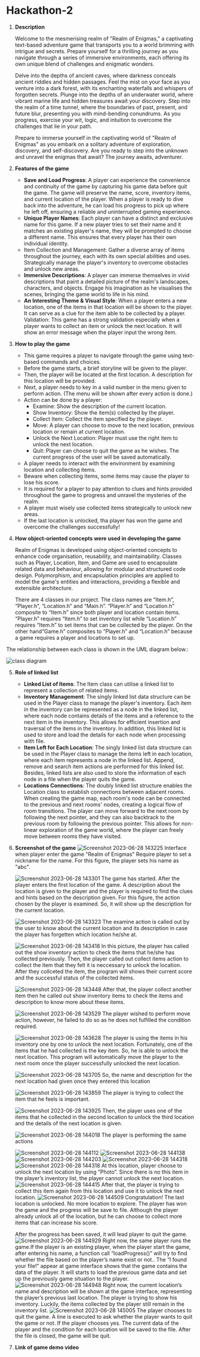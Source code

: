 # Hackathon-2
1. **Description**
   
   Welcome to the mesmerising realm of "Realm of Enigmas," a captivating text-based adventure game that transports you to a world brimming with intrigue and secrets. Prepare yourself for a thrilling journey as you navigate through a series of immersive environments, each offering its own unique blend of challenges and enigmatic wonders.
   
   Delve into the depths of ancient caves, where darkness conceals ancient riddles and hidden passages. Feel the mist on your face as you venture into a dark forest, with its enchanting waterfalls and whispers of forgotten secrets. Plunge into the depths of an underwater world, where vibrant marine life and hidden treasures await your discovery. Step into the realm of a time tunnel, where the boundaries of past, present, and future blur, presenting you with mind-bending conundrums. As you progress, exercise your wit, logic, and intuition to overcome the challenges that lie in your path.
   
   Prepare to immerse yourself in the captivating world of "Realm of Enigmas" as you embark on a solitary adventure of exploration, discovery, and self-discovery. Are you ready to step into the unknown and unravel the enigmas that await? The journey awaits, adventurer.


3. **Features of the game**
   - **Save and Load Progress**: A player can experience the convenience and continuity of the game by capturing his game data before quit the game. The game will preserve the name, score, inventory items, and current location of the player. When a player is ready to dive back into the adventure, he can load his progress to pick up where he left off, ensuring a reliable and uninterrupted gaming experience.
   - **Unique Player Names**: Each player can have a distinct and exclusive name for this game. If a new player tries to set their name and it matches an existing player's name, they will be prompted to choose a different name. This ensures that every player has their own individual identity.
   - Item Collection and Management: Gather a diverse array of items throughout the journey, each with its own special abilities and uses. Strategically manage the player's inventory to overcome obstacles and unlock new areas.
   - **Immersive Descriptions**: A player can immerse themselves in vivid descriptions that paint a detailed picture of the realm's landscapes, characters, and objects. Engage his imagination as he visualises the scenes, bringing the game world to life in his mind.
   - **An Interesting Theme & Visual Style**: When a player enters a new location, one of the items in that location will be shown to the player.  It can serve as a clue for the item able to be collected by a player. 
   Validation: This game has a strong validation especially when a player wants to collect an item or unlock the next location. It will show an error message when the player input the wrong item.


4. **How to play the game**
   - This game requires a player to navigate through the game using text-based commands and choices.
   - Before the game starts, a brief storyline will be given to the player.
   - Then, the player will be located at the first location. A description for this location will be provided.
   - Next, a player needs to key in a valid number in the menu given to perform action. (The menu will be shown after every action is done.)
   - Action can be done by a player:
      - Examine: Show the description of the current location.
      - Show Inventory: Show the item(s) collected by the player.
      - Collect Item: Collect the item specified by the player.
      - Move: A player can choose to move to the next location, previous location or remain at current location.
      - Unlock the Next Location: Player must use the right item to unlock the next location.
      - Quit: Player can choose to quit the game as he wishes. The current progress of the user will be saved automatically.
   - A player needs to interact with the environment by examining location and collecting items.
   - Beware when collecting items, some items may cause the player to lose his score.
   - It is required for a player to pay attention to clues and hints provided throughout the game to progress and unravel the mysteries of the realm.
   - A player must wisely use collected items strategically to unlock new areas.
   - If the last location is unlocked, tha player has won the game and overcome the challenges successfully!


5. **How object-oriented concepts were used in developing the game**
   
   Realm of Enigmas is developed using object-oriented concepts to enhance code organisation, reusability, and maintainability. Classes such as Player, Location, Item, and Game are used to encapsulate related data and behaviour, allowing for modular and structured code design. Polymorphism, and encapsulation principles are applied to model the game's entities and interactions, providing a flexible and extensible architecture. 
   
   There are 4 classes in our project. The class names are “Item.h”, “Player.h”, “Location.h” and “Main.h”. “Player.h” and “Location.h” composite to “Item.h” since both player and location contain items. “Player.h” requires “Item.h” to set inventory list while “Location.h” requires “Item.h” to set items that can be collected by the player. On the other hand“Game.h” composites to “Player.h” and “Location.h” because a game requires a player and locations to set up.

The relationship between each class is shown in the UML diagram below.:

![class diagram](https://github.com/ceeee33/Hackathon-2/assets/118290498/0e34ade2-1fcf-4741-96d2-37280e97368e)


5. **Role of linked list**
   - **Linked List of Items**: The Item class can utilise a linked list to represent a collection of related items.
   - **Inventory Management**: The singly linked list data structure can be used in the Player class to manage the player's inventory. Each item in the inventory can be represented as a node in the linked list, where each node contains details of the items and a reference to the next item in the inventory. This allows for efficient insertion and traversal of the items in the inventory. In addition, this linked list is used to store and load the details for each node when processing with file.
   - **Item Left for Each Location**:  The singly linked list data structure can be used in the Player class to manage the items left in each location, where each item represents a node in the linked list. Append, remove and search item actions are performed for this linked list. Besides, linked lists are also used to store the information of each node in a file when the player quits the game.
   - **Locations Connections**: The doubly linked list structure enables the Location class to establish connections between adjacent rooms. When creating the game map, each room's node can be connected to the previous and next rooms' nodes, creating a logical flow of room transitions. The player can move forward to the next room by following the next pointer, and they can also backtrack to the previous room by following the previous pointer. This allows for non-linear exploration of the game world, where the player can freely move between rooms they have visited.


6. **Screenshot of the game**
   ![Screenshot 2023-06-28 143225](https://github.com/ceeee33/Hackathon-2/assets/117928541/6d4ebf6c-66cb-415e-8d21-ea1c54f39ae1)
   Interface when player enter the game "Realm of Enigmas"
   Require player to set a nickname for the name. For this figure, the player sets his name as "abc".

   ![Screenshot 2023-06-28 143301](https://github.com/ceeee33/Hackathon-2/assets/117928541/74225afb-3616-4938-a95d-182262294dba)
   The game has started.
   After the player enters the first location of the game. A description about the location is given to the player and the player is required to find the clues and hints based on the description given.
   For this figure, the action chosen by the player is examined. So, it will show up the description for the current location.

   
   ![Screenshot 2023-06-28 143323](https://github.com/ceeee33/Hackathon-2/assets/117928541/6e45b801-2230-4a5a-8d0f-6b9d77a04c8c)
   The examine action is called out by the user to know about the current location and its description in case the player has forgetten which location he/she at.
   
   ![Screenshot 2023-06-28 143418](https://github.com/ceeee33/Hackathon-2/assets/117928541/4873e7e3-427a-47bf-ac52-d416ef12351b)
   In this picture, the player has called out the show inventory action to check the items that he/she has collected previously. Then, the player called out collect items action to collect the item that they felt it is neccessary to unlock the location. After they collceted the item, the program will shows their current score and the successful status of the collected items.
   
   ![Screenshot 2023-06-28 143448](https://github.com/ceeee33/Hackathon-2/assets/117928541/a1aa49ab-a8dc-4300-add3-b82803b7c01d)
   After that, the player collect another item then he called out show inventory items to check the items and description to know more about these items. 
   
   ![Screenshot 2023-06-28 143529](https://github.com/ceeee33/Hackathon-2/assets/117928541/ffd5e10c-6bfc-4e13-a423-be0b51473e14)
   The player wished to perform move action, however, he failed to do so as he does not fulfilled the condition required.
   
   ![Screenshot 2023-06-28 143628](https://github.com/ceeee33/Hackathon-2/assets/117928541/25a0d8dd-9ee5-4ad5-912b-76d39276d54d)
   The player is using the items in his inventory one by one to unlock the next location. Fortunately, one of the items that he had collected is the key item. So, he is able to unlock the next location. This program will automatically move the player to the next room once the player successfully unlocked the next location.

   ![Screenshot 2023-06-28 143705](https://github.com/ceeee33/Hackathon-2/assets/117928541/8fa24305-50b3-492b-8364-b470f581704b)
   So, the name and description for the next location had given once they entered this location

   ![Screenshot 2023-06-28 143859](https://github.com/ceeee33/Hackathon-2/assets/117928541/39e0e08d-434b-4814-b5d0-ae10758eb639)
   The player is trying to collect the item that he feels is important.
   
   ![Screenshot 2023-06-28 143925](https://github.com/ceeee33/Hackathon-2/assets/117928541/47791575-063e-4c15-a29c-2d9b96f2ff40)
   Then, the player uses one of the items that he collected in the second location to unlock the third location and the details of the next location is given.

   ![Screenshot 2023-06-28 144018](https://github.com/ceeee33/Hackathon-2/assets/117928541/b65e1248-1664-4094-ae1c-1a393ea933c4)
   The player is performing the same actions

   ![Screenshot 2023-06-28 144112](https://github.com/ceeee33/Hackathon-2/assets/117928541/c25e1d5f-28b4-4cb0-8e89-7b740bef94f2)
   ![Screenshot 2023-06-28 144138](https://github.com/ceeee33/Hackathon-2/assets/117928541/44e30065-9803-4cdd-9834-d33beb091d2d)
   ![Screenshot 2023-06-28 144203](https://github.com/ceeee33/Hackathon-2/assets/117928541/ada5b417-910f-4cb5-ba7d-3b1042254357)
   ![Screenshot 2023-06-28 144318](https://github.com/ceeee33/Hackathon-2/assets/117928541/68097d9a-dc9e-4b3f-90a7-1bf4cf77525c)
   ![Screenshot 2023-06-28 144318](https://github.com/ceeee33/Hackathon-2/assets/117928541/aa055d09-696d-4739-ae43-b1b1a4beffad)
   At this location, player choose to unlock the next location by using “Photo”. Since there is no this item in the player’s inventory list, the player cannot unlock the next location.
   ![Screenshot 2023-06-28 144415](https://github.com/ceeee33/Hackathon-2/assets/117928541/167cc8b1-419e-4b81-abcf-7383d9956bac)
   After that, the player is trying to collect this item again from this location and use it to unlock the next location.
   ![Screenshot 2023-06-28 144509](https://github.com/ceeee33/Hackathon-2/assets/117928541/361460a8-2a7b-4e9e-905e-7fdcb9be9a37)
   Congratulation! The last location is unlocked. No more location to explore.
The player has won the game and the progress will be save to file. Although the player already unlock all of the location, but he can choose to collect more items that can increase his score.

   After the progress has been saved, it will lead player to quit the game.
   ![Screenshot 2023-06-28 144929](https://github.com/ceeee33/Hackathon-2/assets/117928541/e2895452-cf71-4316-aa6c-15a172e5773a)
   Right now, the same player runs the game.If the player is an existing player, when the player start the game, after entering his name, a function call “loadProgress()” will try to find whether the file based on the player’s name exist or not.. The “I found your file!” appear at game interface shows that the game contains the data of the player. It will starts to load the previous game data and set up the previously game situation to the player.
   ![Screenshot 2023-06-28 144948](https://github.com/ceeee33/Hackathon-2/assets/117928541/b1d3c3c5-4728-44df-8b5b-fec8d39bdebb)
   Right now, the current location’s name and description will be shown at the game interface, representing the player’s previous last location. The player is trying to show his inventory. Luckily, the items collected by the player still remain in the inventory list.
   ![Screenshot 2023-06-28 145005](https://github.com/ceeee33/Hackathon-2/assets/117928541/7847c49d-fddc-4bc7-b6df-c2ae1f653c3b)
   The player chooses to quit the game. A line is executed to ask whether the player wants to quit the game or not. If the player chooses yes. The current data of the player and the condition for each location will be saved to the file. After the file is closed, the game will be quit.
   


8. **Link of game demo video**

